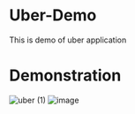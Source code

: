 
# Uber-Demo
This is demo of uber application
# Demonstration
![uber (1)](https://user-images.githubusercontent.com/59610398/118132857-c78eae00-b41d-11eb-912f-eebd56c7e8f3.gif)
![image](https://user-images.githubusercontent.com/59610398/118133217-310ebc80-b41e-11eb-8ca5-ba818e0ff682.png)
